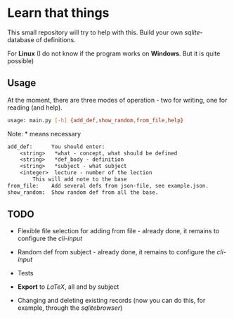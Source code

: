 # Learn that things

This small repository will try to help with this. Build your own *sqlite*-database of definitions.

For **Linux** (I do not know if the program works on **Windows**. But it is quite possible)

## **Usage**

At the moment, there are three modes of operation - two for writing, one for reading (and help).

```bash
usage: main.py [-h] {add_def,show_random,from_file,help}
```

Note: * means necessary

```txt
add_def:      You should enter:
    <string>   *what - concept, what should be defined
    <string>   *def_body - definition
    <string>   *subject - what subject
    <integer>  lecture - number of the lection
        This will add note to the base
from_file:    Add several defs from json-file, see example.json.
show_random:  Show random def from all the base.
```

## TODO

* Flexible file selection for adding from file - already done, it remains to configure the *cli-input*

* Random def from subject - already done, it remains to configure the *cli-input*

* Tests

* **Export** to *LaTeX*, all and by subject

* Changing and deleting existing records (now you can do this, for example, through the *sqlitebrowser*)
